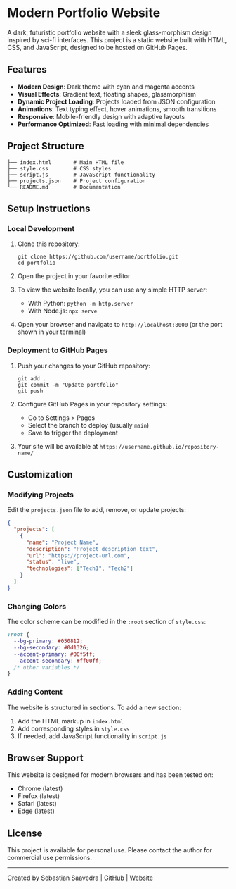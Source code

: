# Modern Portfolio Website

A dark, futuristic portfolio website with a sleek glass-morphism design inspired by sci-fi interfaces. This project is a static website built with HTML, CSS, and JavaScript, designed to be hosted on GitHub Pages.

## Features

- **Modern Design**: Dark theme with cyan and magenta accents
- **Visual Effects**: Gradient text, floating shapes, glassmorphism
- **Dynamic Project Loading**: Projects loaded from JSON configuration
- **Animations**: Text typing effect, hover animations, smooth transitions
- **Responsive**: Mobile-friendly design with adaptive layouts
- **Performance Optimized**: Fast loading with minimal dependencies

## Project Structure

```
├── index.html       # Main HTML file
├── style.css        # CSS styles
├── script.js        # JavaScript functionality
├── projects.json    # Project configuration
└── README.md        # Documentation
```

## Setup Instructions

### Local Development

1. Clone this repository:
   ```
   git clone https://github.com/username/portfolio.git
   cd portfolio
   ```

2. Open the project in your favorite editor

3. To view the website locally, you can use any simple HTTP server:
   - With Python: `python -m http.server`
   - With Node.js: `npx serve`
   
4. Open your browser and navigate to `http://localhost:8000` (or the port shown in your terminal)

### Deployment to GitHub Pages

1. Push your changes to your GitHub repository:
   ```
   git add .
   git commit -m "Update portfolio"
   git push
   ```

2. Configure GitHub Pages in your repository settings:
   - Go to Settings > Pages
   - Select the branch to deploy (usually `main`)
   - Save to trigger the deployment

3. Your site will be available at `https://username.github.io/repository-name/`

## Customization

### Modifying Projects

Edit the `projects.json` file to add, remove, or update projects:

```json
{
  "projects": [
    {
      "name": "Project Name",
      "description": "Project description text",
      "url": "https://project-url.com", 
      "status": "live",
      "technologies": ["Tech1", "Tech2"]
    }
  ]
}
```

### Changing Colors

The color scheme can be modified in the `:root` section of `style.css`:

```css
:root {
  --bg-primary: #050812;
  --bg-secondary: #0d1326;
  --accent-primary: #00f5ff;
  --accent-secondary: #ff00ff;
  /* other variables */
}
```

### Adding Content

The website is structured in sections. To add a new section:

1. Add the HTML markup in `index.html`
2. Add corresponding styles in `style.css`
3. If needed, add JavaScript functionality in `script.js`

## Browser Support

This website is designed for modern browsers and has been tested on:
- Chrome (latest)
- Firefox (latest)
- Safari (latest)
- Edge (latest)

## License

This project is available for personal use. Please contact the author for commercial use permissions.

---

Created by Sebastian Saavedra | [GitHub](https://github.com/username) | [Website](https://username.github.io)